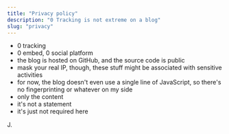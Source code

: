 ```yaml
---
title: "Privacy policy"
description: "0 Tracking is not extreme on a blog"
slug: "privacy"
---
```


* 0 tracking
* 0 embed, 0 social platform
* the blog is hosted on GitHub, and the source code is public
* mask your real IP, though, these stuff might be associated with sensitive activities
* for now, the blog doesn't even use a single line of JavaScript, so there's no fingerprinting or whatever on my side
* only the content
* it's not a statement
* it's just not required here

J.
